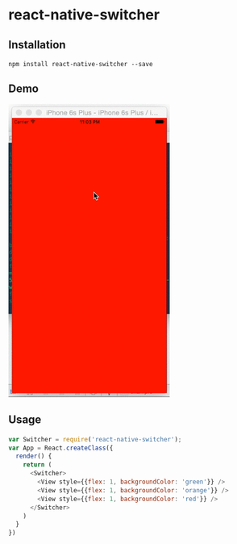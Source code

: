 # react-native-switcher

## Installation

```
npm install react-native-switcher --save
```

## Demo

![demo](/demo.gif?raw=true)

## Usage

```js
var Switcher = require('react-native-switcher');
var App = React.createClass({
  render() {
    return (
      <Switcher>
        <View style={{flex: 1, backgroundColor: 'green'}} />
        <View style={{flex: 1, backgroundColor: 'orange'}} />
        <View style={{flex: 1, backgroundColor: 'red'}} />
      </Switcher>
    )
  }
})
```
